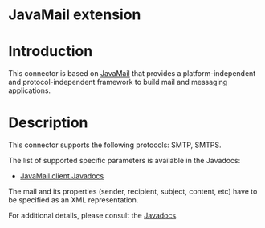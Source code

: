 JavaMail extension
==================

Introduction
============

This connector is based on
[JavaMail](http://java.sun.com/products/javamail/)
that provides a platform-independent and protocol-independent framework
to build mail and messaging applications.

Description
===========

This connector supports the following protocols: SMTP, SMTPS.

The list of supported specific parameters is available in the Javadocs:

-   [JavaMail client
    Javadocs](javadocs://jse/ext/org/restlet/ext/javamail/JavaMailClientHelper.html)

The mail and its properties (sender, recipient, subject, content, etc)
have to be specified as an XML representation.

For additional details, please consult the
[Javadocs](javadocs://jse/ext/org/restlet/ext/javamail/package-summary.html).

